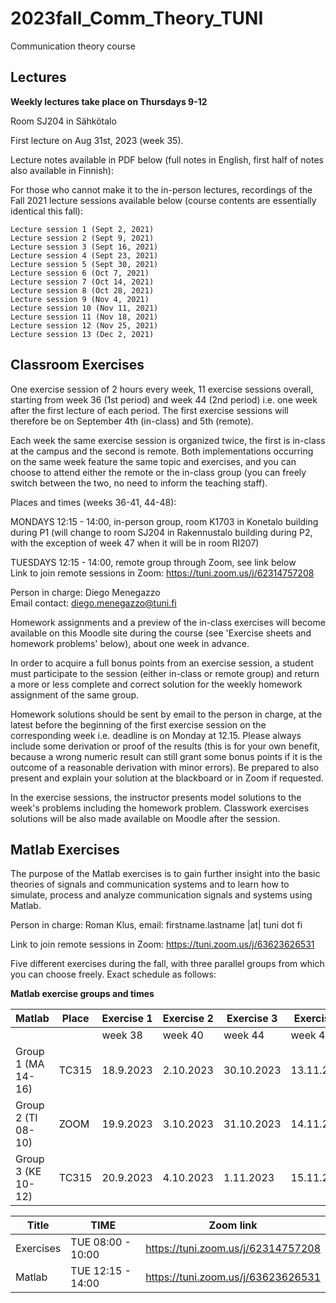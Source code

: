 # 2023fall_Comm_Theory_TUNI
Communication theory course

## Lectures

**Weekly lectures take place on Thursdays 9-12**

Room SJ204 in Sähkötalo  

First lecture on Aug 31st, 2023 (week 35).

Lecture notes available in PDF below (full notes in English, first half of notes also available in Finnish):


For those who cannot make it to the in-person lectures, recordings of the Fall 2021 lecture sessions available below (course contents are essentially identical this  fall):

```
Lecture session 1 (Sept 2, 2021)
Lecture session 2 (Sept 9, 2021)
Lecture session 3 (Sept 16, 2021)
Lecture session 4 (Sept 23, 2021)
Lecture session 5 (Sept 30, 2021)
Lecture session 6 (Oct 7, 2021)
Lecture session 7 (Oct 14, 2021)
Lecture session 8 (Oct 28, 2021)
Lecture session 9 (Nov 4, 2021)
Lecture session 10 (Nov 11, 2021)
Lecture session 11 (Nov 18, 2021)
Lecture session 12 (Nov 25, 2021)
Lecture session 13 (Dec 2, 2021) 
```

## Classroom Exercises

One exercise session of 2 hours every week, 11 exercise sessions overall, starting from week 36 (1st period) and week 44 (2nd period) i.e. one week after the first lecture of each period. The first exercise sessions will therefore be on September 4th (in-class) and 5th (remote).
 
Each week the same exercise session is organized twice, the first is in-class at the campus and the second is remote. Both implementations occurring on the same week feature the same topic and exercises, and you can choose to attend either the remote or the in-class group (you can freely switch between the two, no need to inform the teaching staff).
 
Places and times (weeks 36-41, 44-48):
 
MONDAYS 12:15 - 14:00, in-person group, room K1703 in Konetalo building during P1 (will change to room SJ204 in Rakennustalo building during P2, with the exception of week 47 when it will be in room RI207)

TUESDAYS 12:15 - 14:00, remote group through Zoom, see link below  
Link to join remote sessions in Zoom: https://tuni.zoom.us/j/62314757208

Person in charge: Diego Menegazzo  
Email contact: diego.menegazzo@tuni.fi   
 
 
Homework assignments and a preview of the in-class exercises will become available on this Moodle site during the course (see 'Exercise sheets and homework problems' below), about one week in advance.

In order to acquire a full bonus points from an exercise session, a student must participate to the session (either in-class or remote group) and return a more or less complete and correct solution for the weekly homework assignment of the same group.
 
Homework solutions should be sent by email to the person in charge, at the latest before the beginning of the first exercise session on the corresponding week i.e. deadline is on Monday at 12.15. Please always include some derivation or proof of the results (this is for your own benefit, because a wrong numeric result can still grant some bonus points if it is the outcome of a reasonable derivation with minor errors). Be prepared to also present and explain your solution at the blackboard or in Zoom if requested.
 
In the exercise sessions, the instructor presents model solutions to the week's problems including the homework problem. Classwork exercises solutions will be also made available on Moodle after the session.


## Matlab Exercises

The purpose of the Matlab exercises is to gain further insight into the basic theories of signals and communication systems and to learn how to simulate, process and analyze communication signals and systems using Matlab.

Person in charge: Roman Klus, email:  firstname.lastname |at|  tuni dot fi

Link to join remote sessions in Zoom: https://tuni.zoom.us/j/63623626531

Five different exercises during the fall, with three parallel groups from which you can choose freely. Exact schedule as follows:

**Matlab exercise groups and times**

|Matlab           |Place |  Exercise 1 | Exercise 2| Exercise 3  | Exercise 4  |Exercise 5  |
| :----           |---   | ---         | ---       |  ---        |---          |    ---     |
|                 |      | week 38 | week 40  |  week 44   | week 46   | week 48  |
| Group 1 (MA 14-16) | TC315 | 18.9.2023| 2.10.2023| 30.10.2023  | 13.11.2023 | 27.11.2023 |
| Group 2 (TI 08-10) | ZOOM  | 19.9.2023|	3.10.2023|	31.10.2023  | 14.11.2023	| 28.11.2023 |
| Group 3 (KE 10-12) | TC315 | 20.9.2023|	4.10.2023|	 1.11.2023	 | 15.11.2023 |	29.11.2023 |

|Title | TIME | Zoom link |
|---|---|---|
|Exercises|TUE 08:00 - 10:00 |  https://tuni.zoom.us/j/62314757208  |
|Matlab   |TUE 12:15 - 14:00 |  https://tuni.zoom.us/j/63623626531  |




